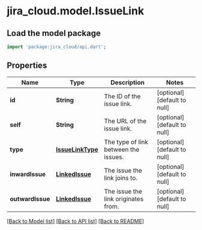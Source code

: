 # jira_cloud.model.IssueLink

## Load the model package
```dart
import 'package:jira_cloud/api.dart';
```

## Properties
Name | Type | Description | Notes
------------ | ------------- | ------------- | -------------
**id** | **String** | The ID of the issue link. | [optional] [default to null]
**self** | **String** | The URL of the issue link. | [optional] [default to null]
**type** | [**IssueLinkType**](IssueLinkType.md) | The type of link between the issues. | [optional] [default to null]
**inwardIssue** | [**LinkedIssue**](LinkedIssue.md) | The issue the link joins to. | [optional] [default to null]
**outwardIssue** | [**LinkedIssue**](LinkedIssue.md) | The issue the link originates from. | [optional] [default to null]

[[Back to Model list]](../README.md#documentation-for-models) [[Back to API list]](../README.md#documentation-for-api-endpoints) [[Back to README]](../README.md)


